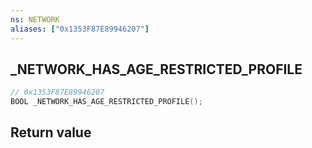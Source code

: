 ```yaml
---
ns: NETWORK
aliases: ["0x1353F87E89946207"]
---
```

## _NETWORK_HAS_AGE_RESTRICTED_PROFILE

```c
// 0x1353F87E89946207
BOOL _NETWORK_HAS_AGE_RESTRICTED_PROFILE();
```

## Return value
